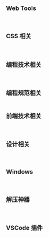 <script setup>
import Card from '../../../.vitepress/theme/components/Card.vue';
</script>

### Web Tools

<div style="display: flex; justify-content: space-between; flex-wrap: wrap;">
<Card 
  title="Carbon"
  desc="Quickly help you generate code judgement screenshots." 
  href="https://carbon.now.sh/" 
/>

<Card 
  title="Excalidraw" 
  desc="An open source virtual hand-drawn style whiteboard." 
  href="https://excalidraw.com/" 
/>

<Card 
  title="Miro"
  desc="A Free WhiteBoard for kanban, mind map, .etc"
  href="https://miro.com/app"
/>

<Card 
  title="Rawpixel"
  desc="A Free AI Generate Image Website"
  href="https://www.rawpixel.com/image/12373512/png-background-person"
/>

<Card 
  title="Draw.io"
  desc="A Free Diagram online tools, allow save files in Google drive and GitHub"
  href="https://app.diagrams.net/#G1voInd2Kxwf2Tn9MU8xky5Kpu_ysRJvjt"
/>

<Card 
  title="Asciiflow"
  desc="A Free Diagram online tools, can copy and paste graph in markdown sh"
  href="https://asciiflow.com/#/"
/>

<Card 
  title="Algolia DocSearch"
  desc="Add your website to Algolia."
  href="https://docsearch.algolia.com/"
/>

<Card 
  title="RemoveBg"
  desc="Remove the white background to, sava as .png"
  href="https://remove-white-background.imageonline.co/cn/"
/>


</div>

### CSS 相关

<div style="display: flex; justify-content: space-between; flex-wrap: wrap;">
<Card 
  title="免费渐变 css3 样式"
  desc="一个集合 180 种免费线性渐变网站。" 
  href="http://color.oulu.me/" 
/>

<Card 
  title="传统颜色"
  desc="提供各种中国的传统颜色的名称，CMYK值，RGB值，16进制表示。" 
  href="http://zhongguose.com/#yuhong" 
/>

<Card 
  title="Color Hunt"
  desc="查找你认为还不错的配色。" 
  href="https://colorhunt.co/palettes/pastel" 
/>

<Card 
  title="Neumorphism.io"
  desc="CSS 代码生成器适用于称为 Neumorphism/Soft UI 的新流行设计趋势。" 
  href="https://neumorphism.io/#55b9f3" 
/>

<Card 
  title="Soft UI Axure"
  desc="新拟态 Axure 组件库原型文档，给你更多管你 Soft UI 的参考思路。" 
  href="https://sv1lhg.axshare.com/#id=30vkbo&p=%E7%BB%84%E4%BB%B6&c=1" 
/>

<Card 
  title="UIVerse"
  desc="一些比较花里胡哨的常用组件样式。" 
  href="https://uiverse.io/all" 
/>

<Card 
  title="CSS3 动画代码集合"
  desc="这是一个能方便的找到CSS动画制作的代码片段的地方。" 
  href="https://www.webhek.com/post/css3-animation-sniplet-collection/#/" 
/>

</div>

### 编程技术相关

<div style="display: flex; justify-content: space-between; flex-wrap: wrap;">
<Card 
  title="Quickref"
  desc="你能想到的所有编程语言的语法速记总结。" 
  href="https://quickref.me/index.html" 
/>

<Card 
  title="Roadmaps"
  desc="roadmap.sh是社区努力创建的知识路线图、指南，帮助开发人员选择路径并指导他们的学习。" 
  href="https://roadmap.sh/" 
/>

<Card 
  title="JavaScript Visualizer 9000"
  desc="能够帮助你快速理解 JavaScript 的执行顺序。" 
  href="https://www.jsv9000.app/" 
/>

</div>

### 编程规范相关

<div style="display: flex; justify-content: space-between; flex-wrap: wrap;">
<Card 
  title="语义化版本"
  desc="科普如何为你的应用程序定义比较符合规范的版本号。" 
  href="https://semver.org/lang/zh-CN/?from_wecom=1" 
/>

</div>

### 前端技术相关

<div style="display: flex; justify-content: space-between; flex-wrap: wrap;">
<Card 
  title="Clack"
  desc="构建交互式命令行应用程序并不一定那么困难。@clack/core提供无样式、功能丰富的组件，旨在为您的自定义 CLI 奠定坚实的基础。" 
  href="https://www.clack.cc/" 
/>

<Card 
  title="Colc"
  desc="一个能统计项目代码量的 npm 包。" 
  href="https://codehike.org/docs/introduction" 
/>

<Card 
  title="Code Hike"
  desc="Code Hike 是 MDX 的备注插件。它将帮助您在网站上显示代码。帮助你创建交互式文档" 
  href="https://codehike.org/docs/introduction" 
/>

</div>

### 设计相关

<div style="display: flex; justify-content: space-between; flex-wrap: wrap;">
<Card 
  title="Manypixels"
  desc="2,500 多幅免版税插图为您的设计提供动力。" 
  href="https://www.manypixels.co/gallery" 
/>

<Card 
  title="unDraw"
  desc="免费插图。" 
  href="https://undraw.co/illustrations" 
/>

</div>

### Windows

<div style="display: flex; justify-content: space-between; flex-wrap: wrap;">
<Card 
  title="雨滴"
  desc="一些有特定功能的 Windows 桌面小工具。一些复杂的皮肤则看起来像是小型应用程序，风格相近的皮肤则可以组成一个套装或者主题。" 
  href="https://zhutix.com/tag/rainmeter/" 
/>

<Card 
  title="uTools"
  desc="超快的 Windows 全局搜索插件，让你的工作效率翻倍。" 
  href="https://u.tools/" 
/>

<Card 
  title="MyDockFinder"
  desc="MacOS 风格的 dock 栏，需要付费。" 
  href="https://www.mydockfinder.com/" 
/>

<Card 
  title="BitDock"
  desc="一款免费的运行在 Windows 上的极简工具栏， MacOS 风格。" 
  href="http://bitdock.cn/" 
/>

</div>

### 解压神器

<div style="display: flex; justify-content: space-between; flex-wrap: wrap;">
<Card 
  title="摸鱼人专属导航"
  desc="收录国内外各类型的摸鱼网站,摸鱼游戏,办公网站，摸鱼游戏网址导航致力于为广大摸鱼人推荐各行各业优秀摸鱼网站，国内外网站大全尽在摸鱼游戏导航。" 
  href="https://moyu.games/" 
/>

<Card 
  title="模拟人生"
  desc="对人生不满意？赶紧重新投胎。" 
  href="https://liferestart.syaro.io/public/index.html" 
/>

<Card 
  title="合成神龙"
  desc="网页版大鱼吃小鱼。" 
  href="https://www.mutegame.com/170/" 
/>

<Card 
  title="斗图我最屌"
  desc="逗比拯救世界--专业的表情包搜索网站。" 
  href="https://www.dbbqb.com/" 
/>

</div>

### VSCode 插件
